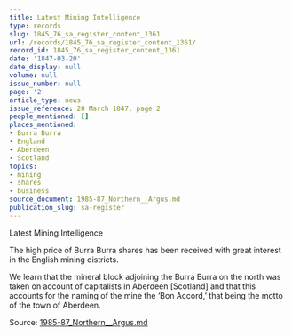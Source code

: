 ```yaml
---
title: Latest Mining Intelligence
type: records
slug: 1845_76_sa_register_content_1361
url: /records/1845_76_sa_register_content_1361/
record_id: 1845_76_sa_register_content_1361
date: '1847-03-20'
date_display: null
volume: null
issue_number: null
page: '2'
article_type: news
issue_reference: 20 March 1847, page 2
people_mentioned: []
places_mentioned:
- Burra Burra
- England
- Aberdeen
- Scotland
topics:
- mining
- shares
- business
source_document: 1985-87_Northern__Argus.md
publication_slug: sa-register
---
```


Latest Mining Intelligence

The high price of Burra Burra shares has been received with great interest in the English mining districts.

We learn that the mineral block adjoining the Burra Burra on the north was taken on account of capitalists in Aberdeen [Scotland] and that this accounts for the naming of the mine the ‘Bon Accord,’ that being the motto of the town of Aberdeen.

Source: [1985-87_Northern__Argus.md](/downloads/markdown/1985-87_Northern__Argus.md)

